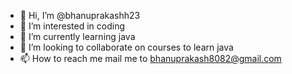- 👋 Hi, I’m @bhanuprakashh23
- 👀 I’m interested in coding
- 🌱 I’m currently learning java
- 💞️ I’m looking to collaborate on courses to learn java 
- 📫 How to reach me mail me to bhanuprakash8082@gmail.com

<!---
bhanuprakashh23/bhanuprakashh23 is a ✨ special ✨ repository because its `README.md` (this file) appears on your GitHub profile.
You can click the Preview link to take a look at your changes.
--->
